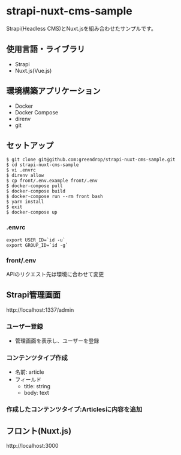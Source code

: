 # strapi-nuxt-cms-sample

Strapi(Headless CMS)とNuxt.jsを組み合わせたサンプルです。

## 使用言語・ライブラリ

- Strapi
- Nuxt.js(Vue.js)

## 環境構築アプリケーション

- Docker
- Docker Compose
- direnv
- git

## セットアップ

```shell
$ git clone git@github.com:greendrop/strapi-nuxt-cms-sample.git
$ cd strapi-nuxt-cms-sample
$ vi .envrc
$ direnv allow
$ cp front/.env.example front/.env
$ docker-compose pull
$ docker-compose build
$ docker-compose run --rm front bash
$ yarn install
$ exit
$ docker-compose up
```

### .envrc

```
export USER_ID=`id -u`
export GROUP_ID=`id -g`
```

### front/.env

APIのリクエスト先は環境に合わせて変更

## Strapi管理画面

http://localhost:1337/admin

### ユーザー登録

- 管理画面を表示し、ユーザーを登録

### コンテンツタイプ作成

- 名前: article
- フィールド
  - title: string
  - body: text

### 作成したコンテンツタイプ:Articlesに内容を追加

## フロント(Nuxt.js)

http://localhost:3000